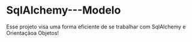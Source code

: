 # SqlAlchemy---Modelo
Esse projeto visa uma forma eficiente de se trabalhar com SqlAlchemy e Orientaçãoa Objetos!

